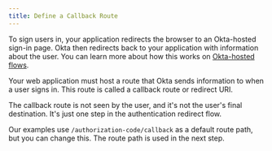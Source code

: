 ```yaml
---
title: Define a Callback Route
---
```


To sign users in, your application redirects the browser to an Okta-hosted sign-in page. Okta then redirects back to your application with information about the user. You can learn more about how this works on [Okta-hosted flows](/docs/concepts/okta-hosted/flows/).

Your web application must host a route that Okta sends information to when a user signs in. This route is called a callback route or redirect URI.

The callback route is not seen by the user, and it's not the user's final destination. It's just one step in the authentication redirect flow.

<StackSelector snippet="define-route"/>

Our examples use `/authorization-code/callback` as a default route path, but you can change this. The route path is used in the next step.

<NextSectionLink/>






